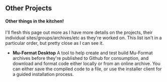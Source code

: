 ## Other Projects
#### Other things in the kitchen!

I'll flesh this page out more as I have more details on the projects, their individual sites/groups/archives/etc as they're worked on.  This list isn't in a particular order, but pretty close as I can see it.

- **Mu-Format Desktop** A tool to help create and test build Mu-Format archives before they're published to Github for consumption, and download and format code either locally or from an online archive.  You can either save the compiled code to a file, or use the installer client for a guided installation process.
